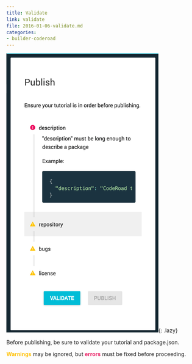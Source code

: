 ```yaml
---
title: Validate
link: validate
file: 2016-01-06-validate.md
categories:
- builder-coderoad
---
```


![Validate view](../../images/builder/validate.png){: .lazy}

Before publishing, be sure to validate your tutorial and package.json.

**<span style="color: #ffc107;">Warnings</span>** may be ignored, but **<span style="color: #e91e63;">errors</span>** must be fixed before proceeding.
